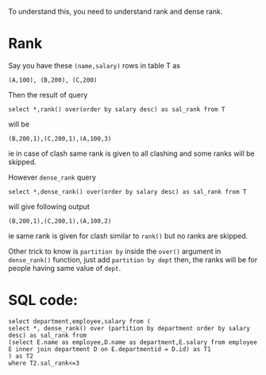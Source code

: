 To understand this, you need to understand rank and dense rank.
# Rank
Say you have these `(name,salary)` rows in table T as
```
(A,100), (B,200), (C,200)
```
Then
the result of query
```
select *,rank() over(order by salary desc) as sal_rank from T
```
will be
```
(B,200,1),(C,200,1),(A,100,3)
```
ie in case of clash same rank is given to all clashing and some ranks will be skipped.

However `dense_rank` query
```
select *,dense_rank() over(order by salary desc) as sal_rank from T
```
will give following output
```
(B,200,1),(C,200,1),(A,100,2)
```
ie same rank is given for clash similar to `rank()` but no ranks are skipped.

Other trick to know is `partition by` inside the `over()` argument in `dense_rank()` function, just add `partition by dept` then, the ranks will be for people having same value of `dept`.

# SQL code:

```
select department,employee,salary from (
select *, dense_rank() over (partition by department order by salary desc) as sal_rank from 
(select E.name as employee,D.name as department,E.salary from employee E inner join department D on E.departmentid = D.id) as T1
) as T2
where T2.sal_rank<=3
```